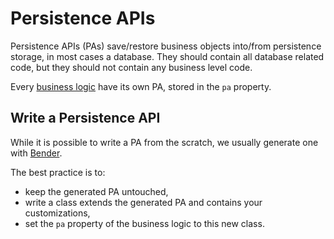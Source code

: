 # Persistence APIs

Persistence APIs (PAs) save/restore business objects into/from persistence storage,
in most cases a database. They should contain all database related code, but
they should not contain any business level code.

Every [business logic](./BusinessLogic.md) have its own PA, stored in the `pa`
property.

## Write a Persistence API

While it is possible to write a PA from the scratch, we usually generate one
with [Bender](../tools/Bender.md). 

The best practice is to:

* keep the generated PA untouched,
* write a class extends the generated PA and contains your customizations,
* set the `pa` property of the business logic to this new class.
